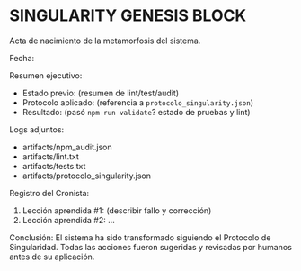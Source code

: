 # SINGULARITY GENESIS BLOCK

Acta de nacimiento de la metamorfosis del sistema.

Fecha: <!-- rellenar -->

Resumen ejecutivo:

- Estado previo: (resumen de lint/test/audit)
- Protocolo aplicado: (referencia a `protocolo_singularity.json`)
- Resultado: (pasó `npm run validate`? estado de pruebas y lint)

Logs adjuntos:

- artifacts/npm_audit.json
- artifacts/lint.txt
- artifacts/tests.txt
- artifacts/protocolo_singularity.json

Registro del Cronista:

1. Lección aprendida #1: (describir fallo y corrección)
2. Lección aprendida #2: ...

Conclusión: El sistema ha sido transformado siguiendo el Protocolo de Singularidad. Todas las acciones fueron sugeridas y revisadas por humanos antes de su aplicación.
